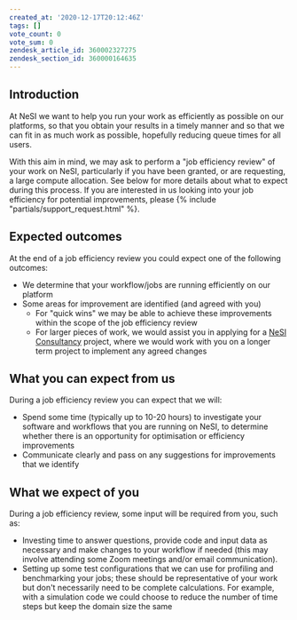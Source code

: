 ```yaml
---
created_at: '2020-12-17T20:12:46Z'
tags: []
vote_count: 0
vote_sum: 0
zendesk_article_id: 360002327275
zendesk_section_id: 360000164635
---
```


## Introduction

At NeSI we want to help you run your work as efficiently as possible on
our platforms, so that you obtain your results in a timely manner and so
that we can fit in as much work as possible, hopefully reducing queue
times for all users.

With this aim in mind, we may ask to perform a "job efficiency review"
of your work on NeSI, particularly if you have been granted, or are
requesting, a large compute allocation. See below for more details about
what to expect during this process. If you are interested in us looking
into your job efficiency for potential improvements, please {% include "partials/support_request.html" %}.

## Expected outcomes

At the end of a job efficiency review you could expect one of the
following outcomes:

- We determine that your workflow/jobs are running efficiently on our
    platform
- Some areas for improvement are identified (and agreed with you)
    - For "quick wins" we may be able to achieve these improvements
        within the scope of the job efficiency review
    - For larger pieces of work, we would assist you in applying for a
        [NeSI Consultancy](../../Training/Consultancy.md)
        project, where we would work with you on a longer term project
        to implement any agreed changes

## What you can expect from us

During a job efficiency review you can expect that we will:

- Spend some time (typically up to 10-20 hours) to investigate your
    software and workflows that you are running on NeSI, to determine
    whether there is an opportunity for optimisation or efficiency
    improvements
- Communicate clearly and pass on any suggestions for improvements
    that we identify

## What we expect of you

During a job efficiency review, some input will be required from you,
such as:

- Investing time to answer questions, provide code and input data as
    necessary and make changes to your workflow if needed (this may
    involve attending some Zoom meetings and/or email communication).
- Setting up some test configurations that we can use for profiling
    and benchmarking your jobs; these should be representative of your
    work but don't necessarily need to be complete calculations. For
    example, with a simulation code we could choose to reduce the number
    of time steps but keep the domain size the same
